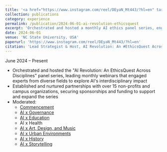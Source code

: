 ```yaml
---
title: '<a href="https://www.instagram.com/reel/DEyaN_Mt443/?hl=en" target="_blank" style="color:rgb(82, 173, 200)">Lead Strategist & Host | AI Revolution: An #EthicsQuest Across Disciplines, NC State University, USA</a>'
collection: publications
category: experience
permalink: /publication/2024-06-01-ai-revolution-ethicsquest
excerpt: 'Orchestrated and hosted a monthly AI ethics panel series, engaging experts from diverse fields to explore AI’s interdisciplinary impact.'
date: 2024-06-01
venue: 'NC State University, USA'
paperurl: 'https://www.instagram.com/reel/DEyaN_Mt443/?hl=en'
citation: 'Lead Strategist & Host, AI Revolution: An #EthicsQuest Across Disciplines, NC State University, USA (June 2024 – Present)'
---
```


June 2024 – Present 

- Orchestrated and hosted the "AI Revolution: An EthicsQuest Across Disciplines" panel series, leading monthly webinars that engaged experts from diverse fields to explore AI's interdisciplinary impact  
- Established and nurtured partnerships with over 15 non-profits and campus organizations, securing sponsorships and funding to support and expand the series  
- Moderated:  
  - [Commencement](https://youtu.be/4QViN4fbxz4?list=PL2a9PLBOpKABC8yKEKE40BO9eL8e-UY6E)  
  - [AI x Governance](https://youtu.be/wNx-2bhjIu8?list=PL2a9PLBOpKABC8yKEKE40BO9eL8e-UY6E)  
  - [AI x Education](https://youtu.be/kVbwfcWb14w?list=PL2a9PLBOpKABC8yKEKE40BO9eL8e-UY6E)  
  - AI x Health  
  - [AI x Art, Design, and Music](https://youtu.be/Nosmpv8V-Io?list=PL2a9PLBOpKABC8yKEKE40BO9eL8e-UY6E)  
  - [AI x Urban Environments](https://youtu.be/KJHIjtQTOhY?list=PL2a9PLBOpKABC8yKEKE40BO9eL8e-UY6E)  
  - [AI x History](https://youtu.be/2nIfzuYGqsY?list=PL2a9PLBOpKABC8yKEKE40BO9eL8e-UY6E)  
  - [AI x Storytelling](https://youtu.be/aCsXtjtEaK8?list=PL2a9PLBOpKABC8yKEKE40BO9eL8e-UY6E)  
